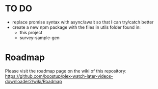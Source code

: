 # TO DO
- replace promise syntax with async/await so that I can try/catch better
- create a new npm package with the files in utils folder found in:
    - this project
    - survey-sample-gen

# Roadmap
Please visit the roadmap page on the wiki of this repository:
https://github.com/boostup/plex-watch-later-videos-downloader2/wiki/Roadmap